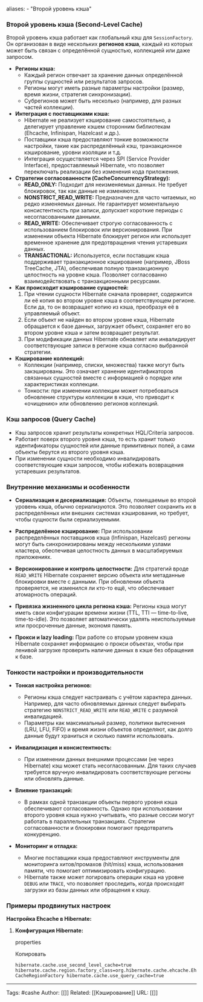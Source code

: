 aliases: 
	- "Второй уровень кэша"
### Второй уровень кэша (Second-Level Cache)

Второй уровень кэша работает как глобальный кэш для `SessionFactory`. Он организован в виде нескольких **регионов кэша**, каждый из которых может быть связан с определённой сущностью, коллекцией или даже запросом.

- **Регионы кэша:**
    - Каждый регион отвечает за хранение данных определённой группы сущностей или результатов запросов.
    - Регионы могут иметь разные параметры настройки (размер, время жизни, стратегия синхронизации).
    - Субрегионов может быть несколько (например, для разных частей коллекции).
- **Интеграция с поставщиками кэша:**
    - Hibernate не реализует кэширование самостоятельно, а делегирует управление кэшем сторонним библиотекам (Ehcache, Infinispan, Hazelcast и др.).
    - Поставщики кэша предоставляют тонкие возможности настройки, такие как распределённый кэш, транзакционное кэширование, уровни изоляции и т.д.
    - Интеграция осуществляется через SPI (Service Provider Interface), предоставляемый Hibernate, что позволяет переключать реализации без изменения кода приложения.
- **Стратегии согласованности (CacheConcurrencyStrategy):**
    - **READ_ONLY:** Подходит для неизменяемых данных. Не требует блокировок, так как данные не изменяются.
    - **NONSTRICT_READ_WRITE:** Предназначен для часто читаемых, но редко изменяемых данных. Не гарантирует моментальную консистентность при записи, допускает короткие периоды с несогласованными данными.
    - **READ_WRITE:** Обеспечивает строгую согласованность с использованием блокировок или версионирования. При изменении объекта Hibernate блокирует регион или использует временное хранение для предотвращения чтения устаревших данных.
    - **TRANSACTIONAL:** Используется, если поставщик кэша поддерживает транзакционное кэширование (например, JBoss TreeCache, JTA), обеспечивая полную транзакционную целостность на уровне кэша. Позволяет согласованно взаимодействовать с транзакционными ресурсами.
- **Как происходит кэширование сущностей:**
    1. При чтении сущности Hibernate сначала проверяет, содержится ли её копия во втором уровне кэша в соответствующем регионе. Если да, то он возвращает копию из кэша, преобразуя её в управляемый объект.
    2. Если объект не найден во втором уровне кэша, Hibernate обращается к базе данных, загружает объект, сохраняет его во втором уровне кэша и затем возвращает результат.
    3. При модификации данных Hibernate обновляет или инвалидирует соответствующие записи в регионе кэша согласно выбранной стратегии.
- **Кэширование коллекций:**
    - Коллекции (например, списки, множества) также могут быть закэшированы. Это означает хранение идентификаторов связанных сущностей вместе с информацией о порядке или характеристиках коллекции.
    - Тонкости: при изменении коллекции может потребоваться обновление структуры коллекции в кэше, что приводит к «очищению» или обновлению регионов коллекций.

### Кэш запросов (Query Cache)

- Кэш запросов хранит результаты конкретных HQL/Criteria запросов.
- Работает поверх второго уровня кэша, то есть хранит только идентификаторы сущностей или данные примитивных полей, а сами объекты берутся из второго уровня кэша.
- При изменении сущности необходимо инвалидировать соответствующие кэши запросов, чтобы избежать возвращения устаревших результатов.

### Внутренние механизмы и особенности

- **Сериализация и десериализация:** Объекты, помещаемые во второй уровень кэша, обычно сериализуются. Это позволяет сохранить их в распределённых или внешних системах кэширования, но требует, чтобы сущности были сериализуемыми.
    
- **Распределённое кэширование:** При использовании распределённых поставщиков кэша (Infinispan, Hazelcast) регионы могут быть синхронизированы между несколькими узлами кластера, обеспечивая целостность данных в масштабируемых приложениях.
    
- **Версионирование и контроль целостности:** Для стратегий вроде `READ_WRITE` Hibernate сохраняет версию объекта или метаданные блокировки вместе с данными. При обновлении объекта проверяется, не изменился ли кто-то ещё, что обеспечивает атомарность операций.
    
- **Привязка жизненного цикла региона кэша:** Регионы кэша могут иметь свои конфигурации времени жизни (TTL, TTI — time-to-live, time-to-idle). Это позволяет автоматически удалять неиспользуемые или просроченные данные, экономя память.
    
- **Прокси и lazy loading:** При работе со вторым уровнем кэша Hibernate сохраняет информацию о прокси объектах, чтобы при ленивой загрузке проверить наличие данных в кэше без обращения к базе.
    

### Тонкости настройки и производительности

- **Тонкая настройка регионов:**
    
    - Регионы кэша следует настраивать с учётом характера данных. Например, для часто обновляемых данных следует выбирать стратегию `NONSTRICT_READ_WRITE` или `READ_WRITE` с разумной инвалидацией.
    - Параметры как максимальный размер, политики вытеснения (LRU, LFU, FIFO) и время жизни объектов определяют, как долго данные будут храниться и сколько памяти использовать.
- **Инвалидизация и консистентность:**
    
    - При изменении данных внешними процессами (не через Hibernate) кэш может стать несогласованным. Для таких случаев требуется вручную инвалидировать соответствующие регионы или обновлять данные.
- **Влияние транзакций:**
    
    - В рамках одной транзакции объекты первого уровня кэша обеспечивают согласованность. Однако при использовании второго уровня кэша нужно учитывать, что разные сессии могут работать в параллельных транзакциях. Стратегии согласованности и блокировки помогают предотвратить конкуренцию.
- **Мониторинг и отладка:**
    
    - Многие поставщики кэша предоставляют инструменты для мониторинга хитов/промахов (hit/miss) кэша, использования памяти, что помогает оптимизировать конфигурацию.
    - Hibernate также может логировать операции кэша на уровне `DEBUG` или `TRACE`, что позволяет проследить, когда происходят загрузки из базы данных или обращения к кэшу.

### Примеры продвинутых настроек

**Настройка Ehcache в Hibernate:**

1. **Конфигурация Hibernate:**
    
    properties
    
    Копировать
    
    `hibernate.cache.use_second_level_cache=true hibernate.cache.region.factory_class=org.hibernate.cache.ehcache.EhCacheRegionFactory hibernate.cache.use_query_cache=true`

---
Tags: #cashe
Author: [[]]
Related: [[Кэширование]]
URL: [[]]